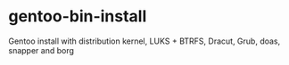 # gentoo-bin-install
Gentoo install with distribution kernel, LUKS + BTRFS, Dracut, Grub, doas, snapper and borg
